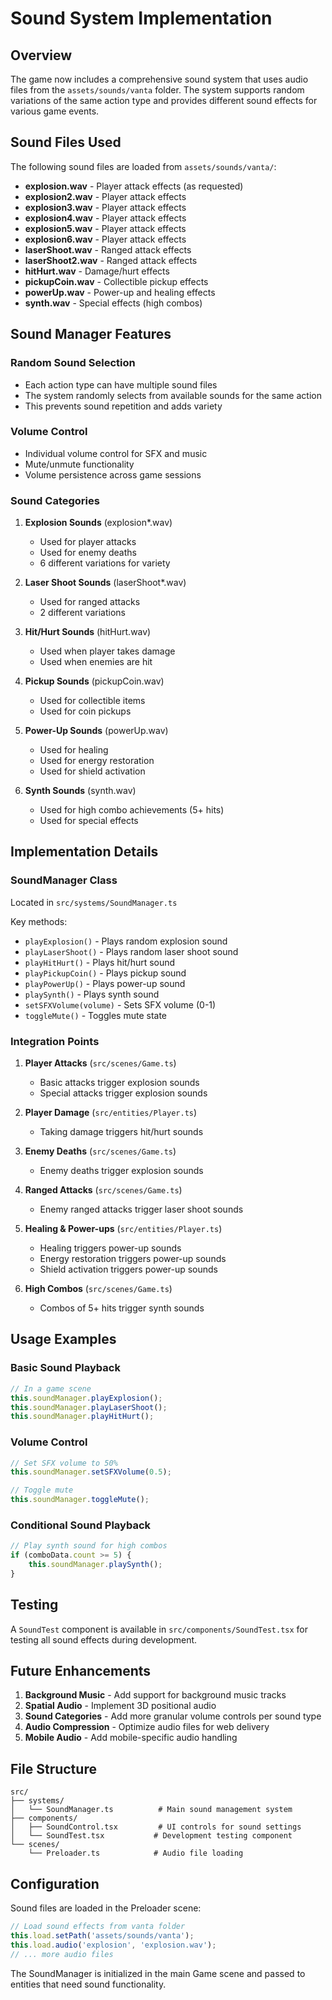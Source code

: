 # Sound System Implementation

## Overview

The game now includes a comprehensive sound system that uses audio files from the `assets/sounds/vanta` folder. The system supports random variations of the same action type and provides different sound effects for various game events.

## Sound Files Used

The following sound files are loaded from `assets/sounds/vanta/`:

- **explosion.wav** - Player attack effects (as requested)
- **explosion2.wav** - Player attack effects
- **explosion3.wav** - Player attack effects
- **explosion4.wav** - Player attack effects
- **explosion5.wav** - Player attack effects
- **explosion6.wav** - Player attack effects
- **laserShoot.wav** - Ranged attack effects
- **laserShoot2.wav** - Ranged attack effects
- **hitHurt.wav** - Damage/hurt effects
- **pickupCoin.wav** - Collectible pickup effects
- **powerUp.wav** - Power-up and healing effects
- **synth.wav** - Special effects (high combos)

## Sound Manager Features

### Random Sound Selection
- Each action type can have multiple sound files
- The system randomly selects from available sounds for the same action
- This prevents sound repetition and adds variety

### Volume Control
- Individual volume control for SFX and music
- Mute/unmute functionality
- Volume persistence across game sessions

### Sound Categories

1. **Explosion Sounds** (explosion*.wav)
   - Used for player attacks
   - Used for enemy deaths
   - 6 different variations for variety

2. **Laser Shoot Sounds** (laserShoot*.wav)
   - Used for ranged attacks
   - 2 different variations

3. **Hit/Hurt Sounds** (hitHurt.wav)
   - Used when player takes damage
   - Used when enemies are hit

4. **Pickup Sounds** (pickupCoin.wav)
   - Used for collectible items
   - Used for coin pickups

5. **Power-Up Sounds** (powerUp.wav)
   - Used for healing
   - Used for energy restoration
   - Used for shield activation

6. **Synth Sounds** (synth.wav)
   - Used for high combo achievements (5+ hits)
   - Used for special effects

## Implementation Details

### SoundManager Class
Located in `src/systems/SoundManager.ts`

Key methods:
- `playExplosion()` - Plays random explosion sound
- `playLaserShoot()` - Plays random laser shoot sound
- `playHitHurt()` - Plays hit/hurt sound
- `playPickupCoin()` - Plays pickup sound
- `playPowerUp()` - Plays power-up sound
- `playSynth()` - Plays synth sound
- `setSFXVolume(volume)` - Sets SFX volume (0-1)
- `toggleMute()` - Toggles mute state

### Integration Points

1. **Player Attacks** (`src/scenes/Game.ts`)
   - Basic attacks trigger explosion sounds
   - Special attacks trigger explosion sounds

2. **Player Damage** (`src/entities/Player.ts`)
   - Taking damage triggers hit/hurt sounds

3. **Enemy Deaths** (`src/scenes/Game.ts`)
   - Enemy deaths trigger explosion sounds

4. **Ranged Attacks** (`src/scenes/Game.ts`)
   - Enemy ranged attacks trigger laser shoot sounds

5. **Healing & Power-ups** (`src/entities/Player.ts`)
   - Healing triggers power-up sounds
   - Energy restoration triggers power-up sounds
   - Shield activation triggers power-up sounds

6. **High Combos** (`src/scenes/Game.ts`)
   - Combos of 5+ hits trigger synth sounds

## Usage Examples

### Basic Sound Playback
```typescript
// In a game scene
this.soundManager.playExplosion();
this.soundManager.playLaserShoot();
this.soundManager.playHitHurt();
```

### Volume Control
```typescript
// Set SFX volume to 50%
this.soundManager.setSFXVolume(0.5);

// Toggle mute
this.soundManager.toggleMute();
```

### Conditional Sound Playback
```typescript
// Play synth sound for high combos
if (comboData.count >= 5) {
    this.soundManager.playSynth();
}
```

## Testing

A `SoundTest` component is available in `src/components/SoundTest.tsx` for testing all sound effects during development.

## Future Enhancements

1. **Background Music** - Add support for background music tracks
2. **Spatial Audio** - Implement 3D positional audio
3. **Sound Categories** - Add more granular volume controls per sound type
4. **Audio Compression** - Optimize audio files for web delivery
5. **Mobile Audio** - Add mobile-specific audio handling

## File Structure

```
src/
├── systems/
│   └── SoundManager.ts          # Main sound management system
├── components/
│   ├── SoundControl.tsx         # UI controls for sound settings
│   └── SoundTest.tsx           # Development testing component
└── scenes/
    └── Preloader.ts            # Audio file loading
```

## Configuration

Sound files are loaded in the Preloader scene:
```typescript
// Load sound effects from vanta folder
this.load.setPath('assets/sounds/vanta');
this.load.audio('explosion', 'explosion.wav');
// ... more audio files
```

The SoundManager is initialized in the main Game scene and passed to entities that need sound functionality. 